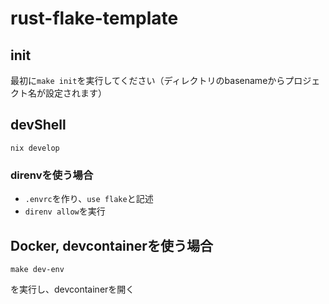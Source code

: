 # rust-flake-template

## init

最初に`make init`を実行してください（ディレクトリのbasenameからプロジェクト名が設定されます）

## devShell

```shell
nix develop
```

### direnvを使う場合

- `.envrc`を作り、`use flake`と記述
- `direnv allow`を実行

## Docker, devcontainerを使う場合

```shell
make dev-env
```

を実行し、devcontainerを開く
